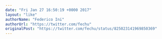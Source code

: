 ```yaml
---
date: "Fri Jan 27 16:50:19 +0000 2017"
layout: "like"
authorName: "Federico Ini"
authorUrl: "https://twitter.com/fechu"
originalPost: "https://twitter.com/fechu/status/825023141969850369"
---
```

